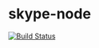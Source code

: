 # skype-node
[![Build Status](https://travis-ci.org/oskarer/skype-node.svg?branch=master)](https://travis-ci.org/oskarer/skype-node)
